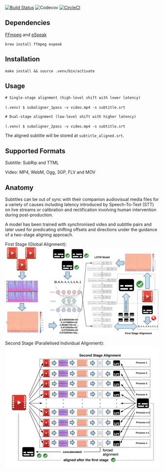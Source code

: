 [![Build Status](https://travis-ci.com/baxtree/subaligner.svg?branch=master)](https://travis-ci.com/baxtree/subaligner) ![Codecov](https://img.shields.io/codecov/c/github/baxtree/subaligner)
 [![CircleCI](https://circleci.com/gh/baxtree/subaligner.svg?style=svg)](https://circleci.com/gh/baxtree/subaligner)

## Dependencies
[FFmpeg](https://www.ffmpeg.org/) and [eSpeak](http://espeak.sourceforge.net/index.html)
```
brew install ffmpeg espeak
```

## Installation
```
make install && source .venv/bin/activate
```

## Usage
```
# Single-stage alignment (high-level shift with lower latency)

(.venv) $ subaligner_1pass -v video.mp4 -s subtitle.srt
```

```
# Dual-stage alignment (low-level shift with higher latency)

(.venv) $ subaligner_2pass -v video.mp4 -s subtitle.srt
```

The aligned subtitle will be stored at `subtitle_aligned.srt`.

## Supported Formats
Subtitle: SubRip and TTML

Video: MP4, WebM, Ogg, 3GP, FLV and MOV 

## Anatomy
Subtitles can be out of sync with their companion audiovisual media files for a variety of causes including latency introduced by Speech-To-Text (STT) on live streams or calibration and rectification involving human intervention during post-production.

A model has been trained with synchronised video and subtitle pairs and later used for predicating shifting offsets and directions under the guidance of a two-stage aligning approach. 

First Stage (Global Alignment):
![](1st_stage.png)

Second Stage (Parallelised Individual Alignment):
![](2nd_stage.png)

